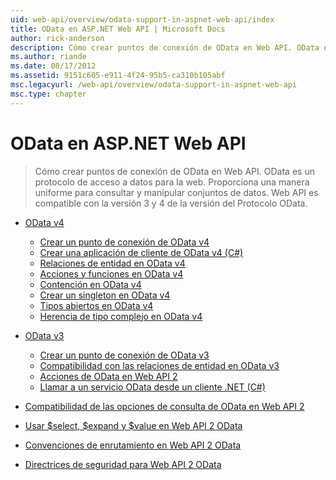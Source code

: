 ```yaml
---
uid: web-api/overview/odata-support-in-aspnet-web-api/index
title: OData en ASP.NET Web API | Microsoft Docs
author: rick-anderson
description: Cómo crear puntos de conexión de OData en Web API. OData es un protocolo de acceso a datos para la web. Proporciona una manera uniforme para consultar y manipular conjuntos de datos. Web API s...
ms.author: riande
ms.date: 08/17/2012
ms.assetid: 9151c605-e911-4f24-95b5-ca310b105abf
msc.legacyurl: /web-api/overview/odata-support-in-aspnet-web-api
msc.type: chapter
---
```

<a name="odata-in-aspnet-web-api"></a>OData en ASP.NET Web API
====================
> Cómo crear puntos de conexión de OData en Web API. OData es un protocolo de acceso a datos para la web. Proporciona una manera uniforme para consultar y manipular conjuntos de datos. Web API es compatible con la versión 3 y 4 de la versión del Protocolo OData.


- [OData v4](odata-v4/index.md)

    - [Crear un punto de conexión de OData v4](odata-v4/create-an-odata-v4-endpoint.md)
    - [Crear una aplicación de cliente de OData v4 (C#)](odata-v4/create-an-odata-v4-client-app.md)
    - [Relaciones de entidad en OData v4](odata-v4/entity-relations-in-odata-v4.md)
    - [Acciones y funciones en OData v4](odata-v4/odata-actions-and-functions.md)
    - [Contención en OData v4](odata-v4/odata-containment-in-web-api-22.md)
    - [Crear un singleton en OData v4](odata-v4/using-a-singleton-in-an-odata-endpoint-in-web-api-22.md)
    - [Tipos abiertos en OData v4](odata-v4/use-open-types-in-odata-v4.md)
    - [Herencia de tipo complejo en OData v4](odata-v4/complex-type-inheritance-in-odata-v4.md)
- [OData v3](odata-v3/index.md)

    - [Crear un punto de conexión de OData v3](odata-v3/creating-an-odata-endpoint.md)
    - [Compatibilidad con las relaciones de entidad en OData v3](odata-v3/working-with-entity-relations.md)
    - [Acciones de OData en Web API 2](odata-v3/odata-actions.md)
    - [Llamar a un servicio OData desde un cliente .NET (C#)](odata-v3/calling-an-odata-service-from-a-net-client.md)
- [Compatibilidad de las opciones de consulta de OData en Web API 2](supporting-odata-query-options.md)
- [Usar $select, $expand y $value en Web API 2 OData](using-select-expand-and-value.md)
- [Convenciones de enrutamiento en Web API 2 OData](odata-routing-conventions.md)
- [Directrices de seguridad para Web API 2 OData](odata-security-guidance.md)
